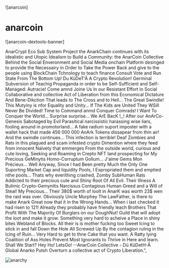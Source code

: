 ![anarcoin]

# anarcoin 

![anarcoin-dextools-banner]

 AnarCrypt Eco Sub System Project the AnarkChain continues with its idealistic and Utopic Idealism to Build a Community: the AnarCoin Collective Behind the Social Enveronment and Social Media onchain Platform desinged to provide the Necessairy in Order to Take the Power Back and give to the people using BlockChain Tchnology to teach finance Consult Vote and Run State From The Bottom Up! Du KüDeT'Ä   A Crypto Revolution! Germinal Subversion of Teachig Propaganda in order to be Self-Sufficient and Self-Managed: Autracie! Come amnd Joine Us In our Resistant Effort In Social Collaborative and collective Act of Liberation from this Economical Dictature And Bene-Dikction That leads to The Cross and to Hell... The Great Swindle! This Mutyiny is nfor Equality and Unity... If The Kids are United They WSill Never Be Divided! Time to Command anmd Conquer Comrads! I Want To Conquer the World... Surprise surprise... We ArE BacK !,,! After our AnArCo-Genesis Sabotaged by Evil Parasitical narcissistic harassing wise liars, fooling around in promotorland... A fake radium suport imposter with a wallet hack that made 456 000 000 AnArk Tokens dissapear from thin air! And the swindle continues... This infection is terrible! Deaf Zombies and Rats in this plagued and scam infested crypto Dimention where they feed from innocent Naïvety that emmerges From the outside world, curious and cute loving, Seeking and Roaming in Crepto NFT land prospecting for My Precious GeMinytis Homo-Corruptum Gollum... J'aime Gems Mon Précieux... Well Anyway, Since I had Been pretty Much the Only One Suporting Market Cap and liquidity Pools, I Expropriated them and emptied nthe pools... Thats why everithing crashed, Zomby SubHuman Rats Addicted to their precious cute and Shiny Root Of All Evil. Their Illness A Bulimic Crypto-Gemynitis Narcissus Contagious Human Greed and a Will of Steal! My Precious... Their 380$ worth of loolt in AnarK was worth 23$ wen the raid was over. Obviously Uncle Murphey  The LawFather, is there to make Anark Great now that it in the Wrong Hands... When i last checked it had risen to 121! Already they probably have friendly leach Brothers That Profit With The Majority Of Burglars on our DoughNut! Guild  that will adopt the loot and make it grow. Something very hard to acheive a Place in shiny bites Webland of Blocks. All their is is mother fucking too Sweet Icing to stick in and fall Down the Hole All Screwed Up By the contagion ruling  in the Icing of Ruin... Very Hard  to get to thne Cake that  you want. A Ratty lying Coalition of Ass Holes Prevent Most Ignorants to Thrive in Here and learn. Shall We Start? Hey Ho! LetsGo! --AnarCoin Collective - Dü KüDetH-Ä Global Anarko Putsh Overturn a collective act of Crypto Liberation.",
 
![anarchy]([https://github.com/user-attachments/assets/55a24c89-5a61-4168-a71e-c3fe5af973d7](https://github.com/RastaDjuss/anarcoin/blob/19b094581b19a61c6e1530d30b97f2813ba67d2a/AnArKi.gif))
